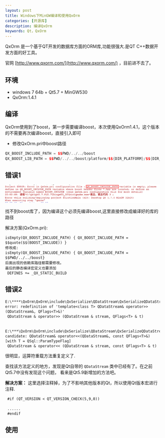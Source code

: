 ```yaml
---
layout: post
title: Windows下MinGW编译和使用QxOrm 
categories: [开源库]
description: 编译QxOrm
keywords: Qt，QxOrm
---
```



QxOrm 是一个基于QT开发的数据库方面的ORM库,功能很强大.是QT C++数据开发方面的好工具。

官网 [http://www.qxorm.com/](http://www.qxorm.com/) ，目前进不去了。

## 环境

- windows 7 64b + Qt5.7 + MinGW530
- QxOrm:1.4.1

## 编译

QxOrm使用到了boost，第一步需要编译boost，本次使用QxOrm1.4.1，这个版本的不需要再次编译boost，直接引入即可

- 修改QxOrm.pri中boost路径

```C++
QX_BOOST_INCLUDE_PATH = $$PWD/../../boost
QX_BOOST_LIB_PATH = $$PWD/../../boost/platform/$${DIR_PLATFORM}/$${DIR_COMPILER}/$${DIR_COMPILEMODE}
```


## 错误1

![](/res/img/blog/tools/QxOrm_build_error.png)

找不到boost库了，因为编译这个必须先编译boost,这里直接修改成编译好的库的路径

解决方案(QxOrm.pri):
```
isEmpty(QX_BOOST_INCLUDE_PATH) { QX_BOOST_INCLUDE_PATH = $$quote($$(BOOST_INCLUDE)) }
修改成:
isEmpty(QX_BOOST_INCLUDE_PATH) { QX_BOOST_INCLUDE_PATH = $$PWD/../../boost}
后面出现的依赖库路径都需要修改。
最后的静态编译宏定义也要添加
 DEFINES += _QX_STATIC_BUILD
```

## 错误2
```
E:\****\QxOrm\QxOrm\include\QxSerialize\QDataStream\QxSerializeQDataStream_QFlags.h:58: error: redefinition of 'template<class T> QDataStream& operator>>(QDataStream&, QFlags<T>&)'
 QDataStream & operator>> (QDataStream & stream, QFlags<T> & t)
 
 E:\***\QxOrm\QxOrm\include\QxSerialize\QDataStream\QxSerializeQDataStream_QFlags.h:50: candidate: QDataStream& operator<<(QDataStream&, const QFlags<T>&) [with T = QSql::ParamTypeFlag]
 QDataStream & operator<< (QDataStream & stream, const QFlags<T> & t)
```

很明显，运算符重载方法重复定义了.

查找该方法定义的地方，发现是Qt自带的 `QDataStream` 类中已经有了。在之前Qt5.7中没有发现这个问题，
看来是Qt5.9新增加的方法吧。

**解决方案：** 这里选择注释掉，为了不影响其他版本的Qt，所以使用Qt版本宏进行注释.
```
 #if (QT_VERSION < QT_VERSION_CHECK(5,9,0))
 
 ......
 #endif
```

## 使用